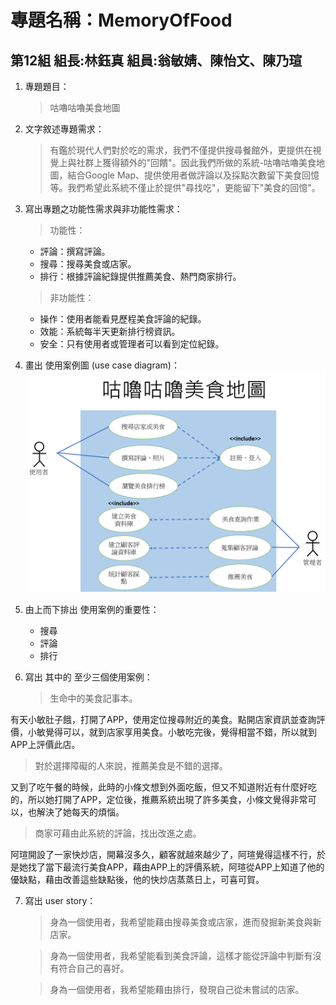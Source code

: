 # 專題名稱：MemoryOfFood 
## 第12組 組長:林鈺真 組員:翁敏婧、陳怡文、陳乃瑄

1. 專題題目：
   > 咕嚕咕嚕美食地圖
2. 文字敘述專題需求：
   > 有鑑於現代人們對於吃的需求，我們不僅提供搜尋餐館外，更提供在視覺上與社群上獲得額外的"回饋"。因此我們所做的系統-咕嚕咕嚕美食地圖，結合Google Map、提供使用者做評論以及採點次數留下美食回憶等。我們希望此系統不僅止於提供"尋找吃"，更能留下"美食的回憶"。
    
3. 寫出專題之功能性需求與非功能性需求：
   > 功能性：
   
   * 評論：撰寫評論。
   * 搜尋：搜尋美食或店家。
   * 排行：根據評論紀錄提供推薦美食、熱門商家排行。
   
   > 非功能性：
   
   * 操作：使用者能看見歷程美食評論的紀錄。
   * 效能：系統每半天更新排行榜資訊。
   * 安全：只有使用者或管理者可以看到定位紀錄。
   
4. 畫出 使用案例圖 (use case diagram)：
![Photo](圖片1.png "使用案例圖")

5. 由上而下排出 使用案例的重要性：
   * 搜尋
   * 評論
   * 排行

6. 寫出 其中的 至少三個使用案例：
   > 生命中的美食記事本。
   
  有天小敏肚子餓，打開了APP，使用定位搜尋附近的美食。點開店家資訊並查詢評價，小敏覺得可以，就到店家享用美食。小敏吃完後，覺得相當不錯，所以就到APP上評價此店。
   
   > 對於選擇障礙的人來說，推薦美食是不錯的選擇。
   
   又到了吃午餐的時候，此時的小條文想到外面吃飯，但又不知道附近有什麼好吃的，所以她打開了APP，定位後，推薦系統出現了許多美食，小條文覺得非常可以，也解決了她每天的煩惱。
   
   > 商家可藉由此系統的評論，找出改進之處。
   
   阿瑄開設了一家快炒店，開幕沒多久，顧客就越來越少了，阿瑄覺得這樣不行，於是她找了當下最流行美食APP，藉由APP上的評價系統，阿瑄從APP上知道了他的優缺點，藉由改善這些缺點後，他的快炒店蒸蒸日上，可喜可賀。   
  
7. 寫出 user story：
   > 身為一個使用者，我希望能藉由搜尋美食或店家，進而發掘新美食與新店家。

   > 身為一個使用者，我希望能看到美食評論，這樣才能從評論中判斷有沒有符合自己的喜好。

   > 身為一個使用者，我希望能藉由排行，發現自己從未嘗試的店家。
